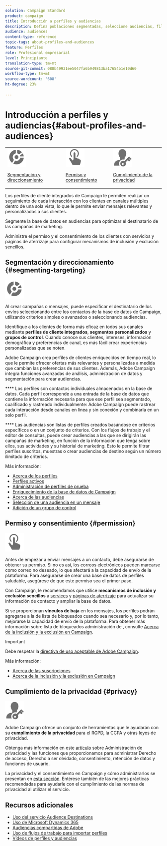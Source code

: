```yaml
---
solution: Campaign Standard
product: campaign
title: Introducción a perfiles y audiencias
description: Defina poblaciones segmentadas, seleccione audiencias, filtre destinatarios, recopile datos y actualice perfiles.
audience: audiences
content-type: reference
topic-tags: about-profiles-and-audiences
feature: Perfiles
role: Profesional empresarial
level: Principiante
translation-type: tm+mt
source-git-commit: 088b49931ee5047fa6b949813ba17654b1e10d60
workflow-type: tm+mt
source-wordcount: '608'
ht-degree: 23%

---
```



# Introducción a perfiles y audiencias{#about-profiles-and-audiences}

<table>
<tr>
<td><img src="assets/do-not-localize/icon_segment.svg" width="60px"><p><a href="#segmenting-targeting">Segmentación y direccionamiento</a></p></td>
<td><img src="assets/do-not-localize/icon_permission.svg" width="60px"><p><a href="#permission">Permiso y consentimiento</a></p></td>
<td><img src="assets/do-not-localize/icon_privacy.svg" width="60px"><p><a href="#privacy">Cumplimiento de la privacidad</a></p></td></tr>
</table>

Los perfiles de cliente integrados de Campaign le permiten realizar un seguimiento de cada interacción con los clientes en canales múltiples dentro de una sola vista, lo que le permite enviar mensajes relevantes y personalizados a sus clientes.

Segmente la base de datos en audiencias para optimizar el destinatario de las campañas de marketing.

Administre el permiso y el consentimiento de los clientes con servicios y páginas de aterrizaje para configurar mecanismos de inclusión y exclusión sencillos.

## Segmentación y direccionamiento {#segmenting-targeting}

<img src="assets/do-not-localize/icon_segment.svg" width="60px">

Al crear campañas o mensajes, puede especificar el destinatario de los envíos seleccionando entre los contactos de la base de datos de Campaign, utilizando criterios simples o avanzados o seleccionando audiencias.

Identifique a los clientes de forma más eficaz en todos sus canales mediante **perfiles de cliente integrados**, **segmentos personalizados** y **grupos de control**. Cuando conoce sus clientes, intereses, información demográfica y preferencias de canal, es más fácil crear experiencias personalizadas que se noten.

Adobe Campaign crea perfiles de clientes enriquecidos en tiempo real, lo que le permite ofrecer ofertas más relevantes y personalizadas a medida que cambian las preferencias de sus clientes. Además, Adobe Campaign integra funciones avanzadas de análisis, administración de datos y segmentación para crear audiencias.

**** Los perfiles son contactos individuales almacenados en la base de datos. Cada perfil corresponde a una entrada de la base de datos que contiene la información necesaria para que ese perfil sea segmentado, cualificado y rastreado individualmente: Adobe Campaign puede rastrear cada interacción desde canales en línea y sin conexión y combinarla en un solo perfil.

**** Las audiencias son listas de perfiles creados basándose en criterios específicos o en un conjunto de criterios. Con los flujos de trabajo y el editor de consultas, puede crear audiencias a las que se dirigirán las campañas de marketing, en función de la información que tenga sobre ellos, sus actividades y su historial de marketing. Esto le permite filtrar perfiles suscritos, muestras o crear audiencias de destino según un número ilimitado de criterios.

Más información:

* [Acerca de los perfiles](../../audiences/using/about-profiles.md)
* [Perfiles activos](../../audiences/using/active-profiles.md)
* [Administración de perfiles de prueba](../../audiences/using/managing-test-profiles.md)
* [Enriquecimiento de la base de datos de Campaign](../../audiences/using/enriching-campaign-database.md)
* [Acerca de las audiencias](../../audiences/using/about-audiences.md)
* [Selección de una audiencia en un mensaje](../../audiences/using/selecting-an-audience-in-a-message.md)
* [Adición de un grupo de control](../../sending/using/control-group.md)

## Permiso y consentimiento {#permission}

<img src="assets/do-not-localize/icon_permission.svg"  width="60px">

Antes de empezar a enviar mensajes a un contacto, debe asegurarse de obtener su permiso. Si no es así, los correos electrónicos pueden marcarse como correo no deseado, lo que afectará a la capacidad de envío de la plataforma. Para asegurarse de crear una base de datos de perfiles saludable, asegúrese de que este permiso sea el primer paso.

Con Campaign, le recomendamos que utilice **mecanismos de inclusión y exclusión sencillos** a [services](../../audiences/using/creating-a-service.md) y [páginas de aterrizaje](../../channels/using/getting-started-with-landing-pages.md) para actualizar su información de contacto y ampliar la base de datos.

Si se proporcionan **vínculos de baja** en los mensajes, los perfiles podrán agregarse a la  de lista de bloqueados cuando sea necesario y, por lo tanto, mejorarse la capacidad de envío de la plataforma. Para obtener más información sobre lista de bloqueados administración de , consulte [Acerca de la inclusión y la exclusión en Campaign](../../audiences/using/about-opt-in-and-opt-out-in-campaign.md).

>[!IMPORTANT]
>
>Debe respetar la [directiva de uso aceptable de Adobe Campaign](https://www.adobe.com/legal/terms/aup.html).

Más información:

* [Acerca de las suscripciones](../../audiences/using/about-subscriptions.md)
* [Acerca de la inclusión y la exclusión en Campaign](../../audiences/using/about-opt-in-and-opt-out-in-campaign.md)

## Cumplimiento de la privacidad {#privacy}

<img src="assets/do-not-localize/icon_privacy.svg" width="60px">

Adobe Campaign ofrece un conjunto de herramientas que le ayudarán con su **cumplimiento de la privacidad** para el RGPD, la CCPA y otras leyes de privacidad.

Obtenga más información en este [artículo](https://helpx.adobe.com/es/campaign/kb/campaign-privacy.html) sobre Administración de privacidad y las funciones que proporcionamos para administrar Derecho de acceso, Derecho a ser olvidado, consentimiento, retención de datos y funciones de usuario.

La privacidad y el consentimiento en Campaign y cómo administrarlos se presentan en [esta sección](../../start/using/privacy.md). Entérese también de las mejores prácticas recomendadas para ayudarle con el cumplimiento de las normas de privacidad al utilizar el servicio.

## Recursos adicionales

* [Uso del servicio Audience Destinations](../../integrating/using/aep-about-audience-destinations-service.md)
* [Uso de Microsoft Dynamics 365](../../integrating/using/d365-acs-get-started.md)
* [Audiencias compartidas de Adobe](../../integrating/using/sharing-audiences-with-audience-manager-or-people-core-service.md)
* [Uso de flujos de trabajo para importar perfiles](../../automating/using/creating-import-workflow-templates.md)
* [Vídeos de perfiles y audiencias](https://docs.adobe.com/content/help/en/campaign-standard-learn/tutorials/profiles-and-audiences/creating-profiles-and-audiences.html)
